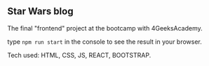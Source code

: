 ## Star Wars blog

The final "frontend" project at the bootcamp with 4GeeksAcademy.

type `npm run start` in the console to see the result in your browser.

Tech used: HTML, CSS, JS, REACT, BOOTSTRAP.
